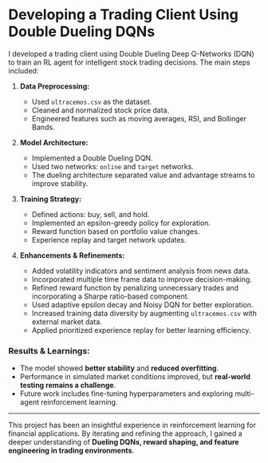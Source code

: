 # Developing a Trading Client Using Double Dueling DQNs

I developed a trading client using Double Dueling Deep Q-Networks (DQN) to train an RL agent for intelligent stock trading decisions. The main steps included:

1. **Data Preprocessing:**
   - Used `ultracemos.csv` as the dataset.
   - Cleaned and normalized stock price data.
   - Engineered features such as moving averages, RSI, and Bollinger Bands.

2. **Model Architecture:**
   - Implemented a Double Dueling DQN.
   - Used two networks: `online` and `target` networks.
   - The dueling architecture separated value and advantage streams to improve stability.

3. **Training Strategy:**
   - Defined actions: buy, sell, and hold.
   - Implemented an epsilon-greedy policy for exploration.
   - Reward function based on portfolio value changes.
   - Experience replay and target network updates.

4. **Enhancements & Refinements:**
   - Added volatility indicators and sentiment analysis from news data.
   - Incorporated multiple time frame data to improve decision-making.
   - Refined reward function by penalizing unnecessary trades and incorporating a Sharpe ratio-based component.
   - Used adaptive epsilon decay and Noisy DQN for better exploration.
   - Increased training data diversity by augmenting `ultracemos.csv` with external market data.
   - Applied prioritized experience replay for better learning efficiency.

### Results & Learnings:
- The model showed **better stability** and **reduced overfitting**.
- Performance in simulated market conditions improved, but **real-world testing remains a challenge**.
- Future work includes fine-tuning hyperparameters and exploring multi-agent reinforcement learning.

---
This project has been an insightful experience in reinforcement learning for financial applications. By iterating and refining the approach, I gained a deeper understanding of **Dueling DQNs, reward shaping, and feature engineering in trading environments**.

